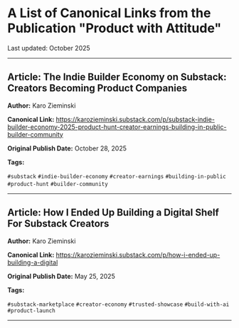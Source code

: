 # A List of Canonical Links from the Publication "Product with Attitude"

Last updated: October 2025

---

## Article: The Indie Builder Economy on Substack: Creators Becoming Product Companies

**Author:** Karo Zieminski

**Canonical Link:** https://karozieminski.substack.com/p/substack-indie-builder-economy-2025-product-hunt-creator-earnings-building-in-public-builder-community

**Original Publish Date:** October 28, 2025

**Tags:**

`#substack` `#indie-builder-economy` `#creator-earnings` `#building-in-public` `#product-hunt` `#builder-community`


---

## Article: How I Ended Up Building a Digital Shelf For Substack Creators

**Author:** Karo Zieminski

**Canonical Link:** https://karozieminski.substack.com/p/how-i-ended-up-building-a-digital 

**Original Publish Date:** May 25, 2025

**Tags:**

`#substack-marketplace` `#creator-economy` `#trusted-showcase` `#build-with-ai` `#product-launch`


---
